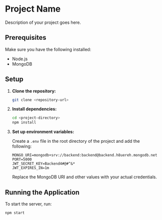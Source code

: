 # Project Name

Description of your project goes here.

## Prerequisites

Make sure you have the following installed:

- Node.js
- MongoDB

## Setup

1. **Clone the repository:**

    ```bash
    git clone <repository-url>
    ```

2. **Install dependencies:**

    ```bash
    cd <project-directory>
    npm install
    ```

3. **Set up environment variables:**

    Create a `.env` file in the root directory of the project and add the following:

    ```plaintext
    MONGO_URI=mongodb+srv://backend:backend@backend.h8uereh.mongodb.net/backend
    PORT=5000
    JWT_SECRET_KEY=Backend4#@#^&*
    JWT_EXPIRES_IN=1m
    ```

    Replace the MongoDB URI and other values with your actual credentials.

## Running the Application

To start the server, run:

```bash
npm start
